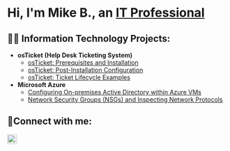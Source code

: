 <h1>Hi, I'm Mike B., an <a href="https://linkedin.com/in/Josh">IT Professional</a></h1>

<h2>👨‍💻 Information Technology Projects:</h2>

- <b>osTicket (Help Desk Ticketing System)</b>
  - [osTicket: Prerequisites and Installation](https://github.com/mbecton88/osticket-prereqs)
  - [osTicket: Post-Installation Configuration](https://github.com/mbecton88/post-install-config)
  - [osTicket: Ticket Lifecycle Examples](https://github.com/mbecton88/ticket-lifecycle)
- <b>Microsoft Azure</b>
  - [Configuring On-premises Active Directory within Azure VMs](https://github.com/mbecton88/configure-ad)
  - [Network Security Groups (NSGs) and Inspecting Network Protocols](https://github.com/mbecton88/azure-network-protocols)

<h2>🤳Connect with me:</h2>


[<img align="left" alt="MikeB | LinkedIn" width="22px" src="https://cdn.jsdelivr.net/npm/simple-icons@v3/icons/linkedin.svg" />][linkedin]

[linkedin]: https://linkedin.com/in/michael-becton-530221220
